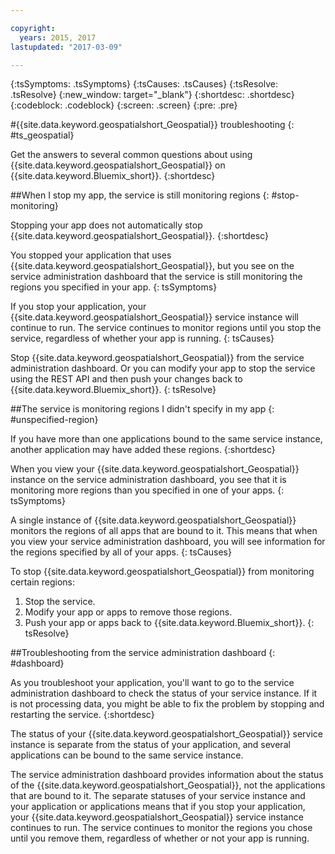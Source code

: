 ```yaml
---

copyright:
  years: 2015, 2017
lastupdated: "2017-03-09"

---
```


<!-- Attribute definitions -->
{:tsSymptoms: .tsSymptoms}
{:tsCauses: .tsCauses}
{:tsResolve: .tsResolve}
{:new_window: target="_blank"}
{:shortdesc: .shortdesc}
{:codeblock: .codeblock}
{:screen: .screen}
{:pre: .pre}

#{{site.data.keyword.geospatialshort_Geospatial}} troubleshooting
{: #ts_geospatial}


Get the answers to several common questions about using {{site.data.keyword.geospatialshort_Geospatial}} on {{site.data.keyword.Bluemix_short}}.
{:shortdesc}

##When I stop my app, the service is still monitoring regions
{: #stop-monitoring}


Stopping your app does not automatically stop {{site.data.keyword.geospatialshort_Geospatial}}.
{:shortdesc}


You stopped your application that uses {{site.data.keyword.geospatialshort_Geospatial}}, but you see on the service administration dashboard that the service is still monitoring the regions you specified in your app.
{: tsSymptoms}


If you stop your application, your {{site.data.keyword.geospatialshort_Geospatial}} service instance will continue to run. The service continues to monitor regions until you stop the service, regardless of whether your app is running.
{: tsCauses}


Stop {{site.data.keyword.geospatialshort_Geospatial}} from the service administration dashboard. Or you can modify your app to stop the service using the REST API and then push your changes back to {{site.data.keyword.Bluemix_short}}.
{: tsResolve}

##The service is monitoring regions I didn't specify in my app
{: #unspecified-region}



If you have more than one applications bound to the same service instance, another application may have added these regions.
{:shortdesc}



When you view your {{site.data.keyword.geospatialshort_Geospatial}} instance on the service administration dashboard, you see that it is monitoring more regions than you specified in one of your apps.
{: tsSymptoms}

A single instance of {{site.data.keyword.geospatialshort_Geospatial}} monitors the regions of all apps that are bound to it. This means that when you view your service administration dashboard, you will see information for the regions specified by all of your apps.
{: tsCauses}

To stop {{site.data.keyword.geospatialshort_Geospatial}} from monitoring certain regions:

1. Stop the service.
2. Modify your app or apps to remove those regions.
3. Push your app or apps back to {{site.data.keyword.Bluemix_short}}.
{: tsResolve}


##Troubleshooting from the service administration dashboard
{: #dashboard}

As you troubleshoot your application, you'll want to go to the service administration dashboard to check the status of your service instance. If it is not processing data, you might be able to fix the problem by stopping and restarting the service.
{:shortdesc}

The status of your {{site.data.keyword.geospatialshort_Geospatial}} service instance is separate from the status of your application, and several applications can be bound to the same service instance.

The service administration dashboard provides information about the status of the {{site.data.keyword.geospatialshort_Geospatial}}, not the applications that are bound to it. The separate statuses of your service instance and your application or applications means that if you stop your application, your {{site.data.keyword.geospatialshort_Geospatial}} service instance continues to run. The service continues to monitor the regions you chose until you remove them, regardless of whether or not your app is running.
